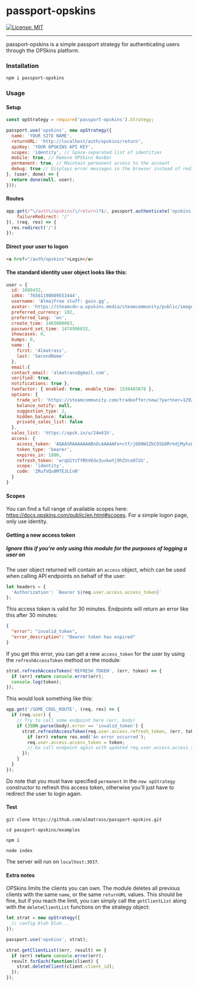 # passport-opskins
[![License: MIT](https://img.shields.io/badge/License-MIT-yellow.svg)](https://github.com/almatrass/passport-opskins/blob/master/LICENSE)
***

passport-opskins is a simple passport strategy for authenticating users through the OPSkins platform.

### Installation

```bash
npm i passport-opskins
```

### Usage

#### Setup
```js
const opStrategy = require('passport-opskins').Strategy;
```
```js
passport.use('opskins', new opStrategy({
  name: 'YOUR SITE NAME',
  returnURL: 'http://localhost/auth/opskins/return',
  apiKey: 'YOUR OPSKINS API KEY',
  scopes: 'identity', // Space-separated list of identities
  mobile: true, // Remove OPSkins NavBar
  permanent: true, // Maintain permanent access to the account
  debug: true // Displays error messages in the browser instead of redirecting
}, (user, done) => {
  return done(null, user);
}));
```
#### Routes
```js
app.get(/^\/auth\/opskins(\/return)?$/, passport.authenticate('opskins', {
	failureRedirect: '/'
}), (req, res) => {
  res.redirect('/')
});
```
#### Direct your user to logon
```html
<a href="/auth/opskins">Login</a>
```
#### The standard identity user object looks like this:
```js
user = {
  id: 1688432,
  id64: '76561198089553444',
  username: 'Alma|Free stuff: gain.gg',
  avatar: 'https://steamcdn-a.opskins.media/steamcommunity/public/images/avatars/57/579f19ab99a8e0b034e9a94a8d0530d4c621a26f_full.jpg',
  preferred_currency: 102,
  preferred_lang: 'en',
  create_time: 1465080063,
  password_set_time: 1474996832,
  showcases: 0,
  bumps: 0,
  name: {
    first: 'Almatrass',
    last: 'SecondName'
  },
  email:{
  contact_email: 'almatrass@gmail.com',
  verified: true,
  notifications: true },
  twofactor: { enabled: true, enable_time: 1530483878 },
  options: {
    trade_url: 'https://steamcommunity.com/tradeoffer/new/?partner=129287716&token=JAYlMeXY',
    balance_notify: null,
    suggestion_type: 2,
    hidden_balance: false,
    private_sales_list: false
  },
  sales_list: 'https://opsk.in/u/24e61h',
  access: {
    access_token: 'AQAASRAAAAAAABnDcAAAAAFe+ctf/j6D0W1ZbCGSbORrhdjMyhsL8qSKDX6bhUrsn+kNoud=',
    token_type: 'bearer',
    expires_in: 1800,
    refresh_token: 'wrqU1YzTYRhVEdx3uvkwYj9hZVceO72U',
    scope: 'identity',
    code: 'ZRufVQu8MTEJLCnN'
  } 
}
```
#### Scopes
You can find a full range of available scopes here: https://docs.opskins.com/public/en.html#scopes. For a simple logon page, only use identity.
#### Getting a new access token
##### Ignore this if you're only using this module for the purposes of logging a user on
The user object returned will contain an `access` object, which can be used when calling API endpoints on behalf of the user:
```js
let headers = {
  'Authorization': `Bearer ${req.user.access.access_token}`
};
```
This access token is valid for 30 minutes. Endpoints will return an error like this after 30 minutes:
```json
{
  "error": "invalid_token",
  "error_description": "Bearer token has expired"
}
```
If you get this error, you can get a new `access_token` for the user by using the `refreshAccessToken` method on the module:

```js
strat.refreshAccessToken('REFRESH_TOKEN', (err, token) => {
  if (err) return console.error(err);
  console.log(token);
});
```

This would look something like this:

```js
app.get('/SOME_COOL_ROUTE', (req, res) => {
  if (req.user) {
    // Try to call some endpoint here (err, body)
    if (JSON.parse(body).error == 'invalid_token') {
      strat.refreshAccessToken(req.user.access.refresh_token, (err, token) => {
        if (err) return res.end('An error occurred');
        req.user.access.access_token = token;
        // Go call endpoint again with updated req.user.access.access_token
      });
    }
  }
});
```
Do note that you must have specified `permanent` in the `new opStrategy` constructor to refresh this access token, otherwise you'll just have to redirect the user to login again.

#### Test
`git clone https://github.com/almatrass/passport-opskins.git`

`cd passport-opskins/examples`

`npm i`

`node index`

The server will run on `localhost:3037`. 

#### Extra notes
OPSkins limits the clients you can own. The module deletes all previous clients with the same `name`, or the same `returnURL` values. This should be fine, but if you reach the limit, you can simply call the `getClientList` along with the `deleteClientList` functions on the strategy object:

```js
let strat = new opStrategy({
  // config blah blah...
});

passport.use('opskins', strat);

strat.getClientList((err, result) => {
  if (err) return console.error(err);
  result.forEach(function(client) {
    strat.deleteClient(client.client_id);
  });
});
```
